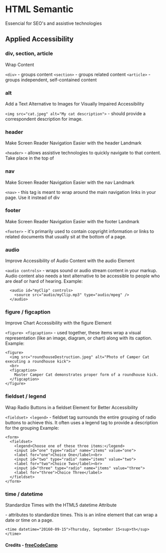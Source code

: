 # HTML Semantic
Essencial for SEO's and assistive technologies


## Applied Accessibility

###  div, section, article 
Wrap Content 

```<div>``` - groups content
```<section>``` - groups related content
```<article>``` - groups independent, self-contained content


### alt 
Add a Text Alternative to Images for Visually Impaired Accessibility 

```<img src="cat.jpeg" alt="My cat description">``` - should provide a correspondent description for image. 

### header 
Make Screen Reader Navigation Easier with the header Landmark 

```<header>``` - allows assistive technologies to quickly navigate to that content. Take place in the top of <body>


### nav 
Make Screen Reader Navigation Easier with the nav Landmark 

```<nav>``` - this tag is meant to wrap around the main navigation links in your page. Use it instead of div


### footer 
Make Screen Reader Navigation Easier with the footer Landmark 

```<footer>``` - it's primarily used to contain copyright information or links to related documents that usually sit at the bottom of a page.


### audio 
Improve Accessibility of Audio Content with the audio Element 

```<audio controls>``` - wraps sound or audio stream content in your markup. Audio content also needs a text alternative to be accessible to people who are deaf or hard of hearing. 
  Example:
  ```
    <audio id="myClip" controls>
      <source src="audio/myClip.mp3" type="audio/mpeg" />
    </audio>
```

### figure / figcaption 
Improve Chart Accessibility with the figure Element 

```<figure> <figcaption>``` - used together, these items wrap a visual representation (like an image, diagram, or chart) along with its caption. 
Example:
```
<figure>
  <img src="roundhouseDestruction.jpeg" alt="Photo of Camper Cat executing a roundhouse kick">
  <br>
  <figcaption>
    Master Camper Cat demonstrates proper form of a roundhouse kick.
  </figcaption>
</figure>
```

### fieldset / legend 
Wrap Radio Buttons in a fieldset Element for Better Accessibility 

```<fieldset> <legend>``` - fieldset tag surrounds the entire grouping of radio buttons to achieve this. It often uses a legend tag to provide a description for the grouping
Example:
```
<form>
  <fieldset>
    <legend>Choose one of these three items:</legend>
    <input id="one" type="radio" name="items" value="one">
    <label for="one">Choice One</label><br>
    <input id="two" type="radio" name="items" value="two">
    <label for="two">Choice Two</label><br>
    <input id="three" type="radio" name="items" value="three">
    <label for="three">Choice Three</label>
  </fieldset>
</form>
```
### time / datetime
Standardize Times with the HTML5 datetime Attribute

<time datetime=""> - attributes to standardize times. This is an inline element that can wrap a date or time on a page.

```<time datetime="20160-09-15">Thursday, September 15<sup>th</sup></time>```

#### Credits - [freeCodeCamp](https://www.freecodecamp.org/)